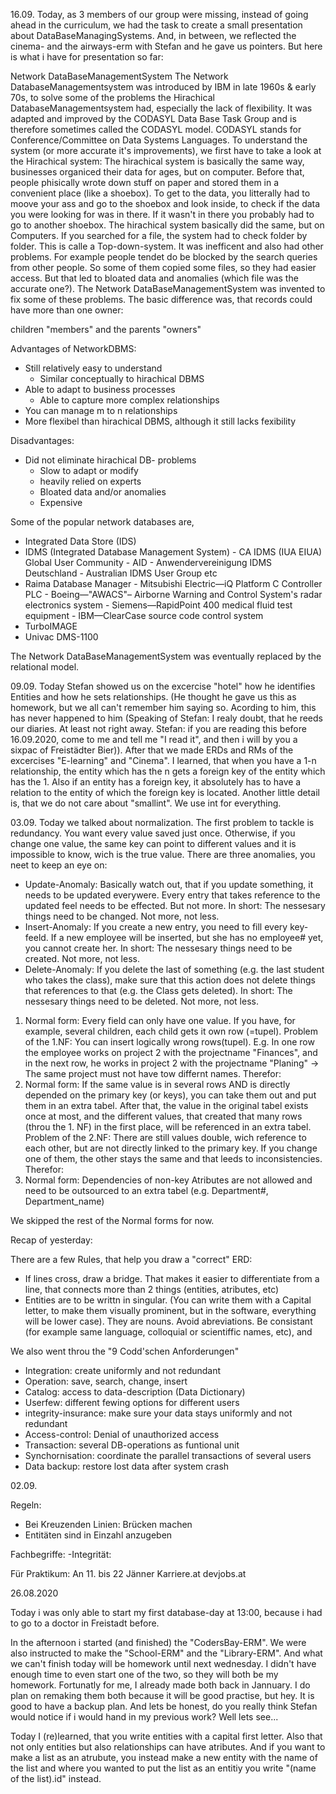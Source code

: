 16.09.
Today, as 3 members of our group were missing, instead of going ahead in the curriculum, we had the task to create a small presentation about DataBaseManagingSystems. And, in between, we reflected the cinema- and the airways-erm with Stefan and he gave us pointers. 
But here is what i have for presentation so far:

Network DataBaseManagementSystem
The Network DatabaseManagementsystem was introduced by IBM in late 1960s & early 70s, to solve some of the problems the Hirachical DatabaseManagementsystem had, especially the lack of flexibility. It was adapted and improved by the CODASYL Data Base Task Group and is therefore sometimes called the CODASYL model. CODASYL stands for Conference/Committee on Data Systems Languages.
To understand the system (or more accurate it's improvements), we first have to take a look at the Hirachical system:
The hirachical system is basically the same way, businesses organiced their data for ages, but on computer. Before that, people phisically wrote down stuff on paper and stored them in a convenient place (like a shoebox). To get to the data, you litterally had to moove your ass and go to the shoebox and look inside, to check if the data you were looking for was in there. If it wasn't in there you probably had to go to another shoebox.
The hirachical system basically did the same, but on Computers. If you searched for a file, the system had to check folder by folder. This is calle a Top-down-system. It was inefficent and also had other problems. For example people tendet do be blocked by the search queries from other people. So some of them copied some files, so they had easier access. But that led to bloated data and anomalies (which file was the accurate one?).
The Network DataBaseManagementSystem was invented to fix some of these problems. The basic difference was, that records could have more than one owner:
 
children "members" and the parents "owners"

Advantages of NetworkDBMS: 
- Still relatively easy to understand
	- Similar conceptually to hirachical DBMS
- Able to adapt to business processes
	- Able to capture more complex relationships
- You can manage m to n relationships
- More flexibel than hirachical DBMS, although it still lacks fexibility

Disadvantages:
- Did not eliminate hirachical DB- problems
	- Slow to adapt or modify
	- heavily relied on experts
	- Bloated data and/or anomalies
	- Expensive

Some of the popular network databases are,

 -   Integrated Data Store (IDS)
-    IDMS (Integrated Database Management System)
	- CA IDMS (IUA EIUA) Global User Community
	- AID - Anwendervereinigung IDMS Deutschland
	- Australian IDMS User Group
	 etc
-    Raima Database Manager
	- Mitsubishi Electric—iQ Platform C Controller PLC
	- Boeing—"AWACS"– Airborne Warning and Control System's radar electronics system
	- Siemens—RapidPoint 400 medical fluid test equipment
	- IBM—ClearCase source code control system
-    TurboIMAGE
-    Univac DMS-1100

The Network DataBaseManagementSystem was eventually replaced by the relational model.




09.09.
Today Stefan showed us on the excercise "hotel" how he identifies Entities and how he sets relationships. (He thought he gave us this as homework, but we all can't remember him saying so. Acording to him, this has never happened to him (Speaking of Stefan: I realy doubt, that he reeds our diaries. At least not right away. Stefan: if you are reading this before 16.09.2020, come to me and tell me "I read it", and then i will by you a sixpac of Freistädter Bier)). 
After that we made ERDs and RMs of the excercises "E-learning" and "Cinema". 
I learned, that when you have a 1-n relationship, the entity which has the n gets a foreign key of the entity which has the 1.
Also if an entity has a foreign key, it absolutely has to have a relation to the entity of which the foreign key is located. 
Another little detail is, that we do not care about "smallint". We use int for everything.


03.09.
Today we talked about normalization. 
The first problem to tackle is redundancy. You want every value saved just once. Otherwise, if you change one value, the same key can point to different values and it is impossible to know, wich is the true value. 
There are three anomalies, you neet to keep an eye on:
- Update-Anomaly: Basically watch out, that if you update something, it needs to be updated everywere. Every entry that takes reference to the updated feel needs to be effected. But not more. 
  In short: The nessesary things need to be changed. Not more, not less.
- Insert-Anomaly: If you create a new entry, you need to fill every key-feeld. If a new employee will be inserted, but she has no employee# yet, you cannot create her. 
  In short: The nessesary things need to be created. Not more, not less.
- Delete-Anomaly: If you delete the last of something (e.g. the last student who takes the class), make sure that this action does not delete things that references to that (e.g. the Class gets deleted).
  In short: The nessesary things need to be deleted. Not more, not less.

1. Normal form:
Every field can only have one value. If you have, for example, several children, each child gets it own row (=tupel).
Problem of the 1.NF: You can insert logically wrong rows(tupel). E.g. In one row the employee works on project 2 with the projectname "Finances", and in the next row, he works in project 2 with the projectname "Planing" -> The same project must not have tow differnt names. Therefor:
2. Normal form:
If the same value is in several rows AND is directly depended on the primary key (or keys), you can take them out and put them in an extra tabel. After that, the value in the original tabel exists once at most, and the different values, that created that many rows (throu the 1. NF) in the first place, will be referenced in an extra tabel. 
Problem of the 2.NF: There are still values double, wich reference to each other, but are not directly linked to the primary key. If you change one of them, the other stays the same and that leeds to inconsistencies. Therefor:
3. Normal form:
Dependencies of non-key Atributes are not allowed and need to be outsourced to an extra tabel  (e.g. Department#, Department_name)

We skipped the rest of the Normal forms for now.



Recap of yesterday:

There are a few Rules, that help you draw a "correct" ERD:
- If lines cross, draw a bridge. That makes it easier to differentiate from a line, that connects more than 2 things (entities, atributes, etc)
- Entities are to be writtn in singular. (You can write them with a Capital letter, to make them visually prominent, but in the software, everything will be lower case). They are nouns. Avoid abreviations. Be consistant (for example same language, colloquial or scientiffic names, etc), and 

We also went throu the "9 Codd'schen Anforderungen"

- Integration: create uniformly and not redundant
- Operation: save, search, change, insert
- Catalog: access to data-description (Data Dictionary)
- Userfew: different fewing options for different users
- integrity-insurance: make sure your data stays uniformly and not redundant
- Access-control: Denial of unauthorized access
- Transaction: several DB-operations as funtional unit
- Synchornisation: coordinate the parallel transactions of several users
- Data backup: restore lost data after system crash


02.09.

Regeln:
- Bei Kreuzenden Linien: Brücken machen
- Entitäten sind in Einzahl anzugeben

Fachbegriffe:
-Integrität: 



Für Praktikum: An 11. bis 22 Jänner
Karriere.at
devjobs.at



26.08.2020

Today i was only able to start my first database-day at 13:00, because i had to go to a doctor in Freistadt before. 

In the afternoon i started (and finished) the "CodersBay-ERM". We were also instructed to make the "School-ERM" and the "Library-ERM". And what we can't finish today will be homework until next wednesday. I didn't have enough time to even start one of the two, so they will both be my homework. Fortunatly for me, I already made both back in Jannuary. I do plan on remaking them both because it will be good practise, but hey. It is good to have a backup plan. And lets be honest, do you really think Stefan would notice if i would hand in my previous work? Well lets see... 

Today I (re)learned, that you write entities with a capital first letter. Also that not only entities but also relationships can have atributes. And if you want to make a list as an atrubute, you instead make a new entity with the name of the list and where you wanted to put the list as an entitiy you write "(name of the list).id" instead.